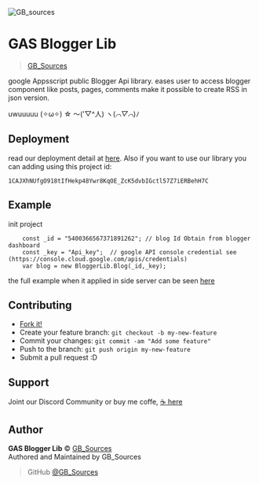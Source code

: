 ![GB_sources](https://4.bp.blogspot.com/-AbJ1au7SfYc/XEHifQKXZWI/AAAAAAAAA5I/beXM7mmhipUNkWUq0zwEmJjOtdg-XZoRgCK4BGAYYCw/s320/chanel%2Bart.png)

GAS Blogger Lib
================
> [GB_Sources](https://github.com/GoruAkiba)

google Appsscript public Blogger Api library.
eases user to access blogger component like posts, pages, comments
make it possible to create RSS in json version.

uwuuuuu (✧ω✧) 	☆ ～('▽^人) ヽ(*⌒▽⌒*)ﾉ

## Deployment

read our deployment detail at [here](https://script.google.com/macros/library/d/1CAJXhNUfgO918tIfHekp48Ywr8KqOE_ZcK5dvbIGctl57Z7iERBehH7C/2). Also  if you want to use our library you can adding using this project id:
```
1CAJXhNUfgO918tIfHekp48Ywr8KqOE_ZcK5dvbIGctl57Z7iERBehH7C
```

## Example
init project
```
    const _id = "5400366567371891262"; // blog Id Obtain from blogger dashboard
    const _key = "Api_key";  // google API console credential see (https://console.cloud.google.com/apis/credentials) 
    var blog = new BloggerLib.Blog(_id,_key);

```
the full example when it applied in side server can be seen [here](https://github.com/GoruAkiba/gas-blogger-lib/blob/master/example/RSS%20Blogger%20Side%20Server/Kode.gs) 

## Contributing

- [Fork it!](https://github.com/GoruAkiba/gas-blogger-lib/fork)
- Create your feature branch: ``git checkout -b my-new-feature``
- Commit your changes: ``git commit -am "Add some feature"``
- Push to the branch: ``git push origin my-new-feature``
- Submit a pull request :D

## Support
Joint our Discord Community
or buy me coffe, [☕ here](https://trakteer.id/gb-sources-santoso)

## Author
**GAS Blogger Lib** © [GB_Sources](https://github.com/GoruAkiba)<br>
Authored and Maintained by GB_Sources

> GitHub [@GB_Sources](https://github.com/GoruAkiba)